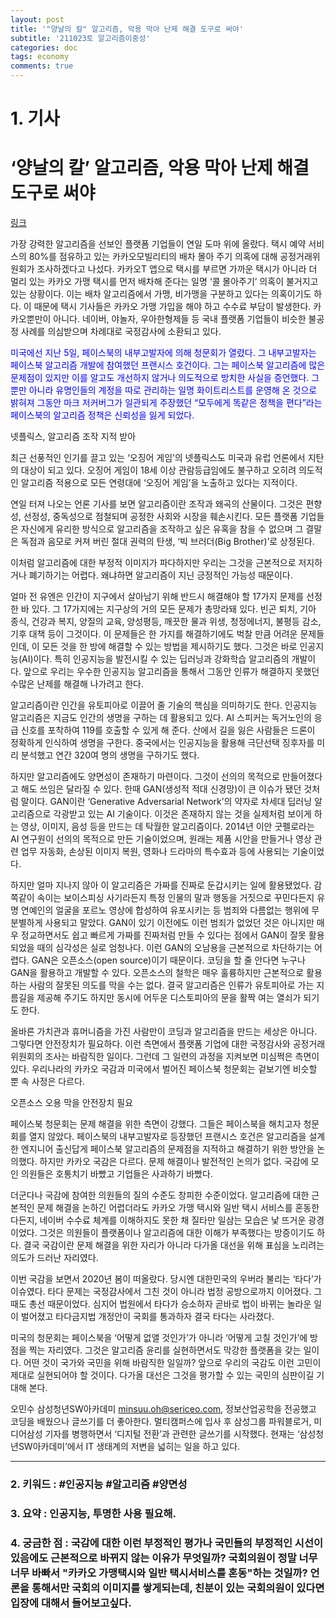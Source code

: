 ```yaml
---
layout: post
title: '"양날의 칼" 알고리즘, 악용 막아 난제 해결 도구로 써야'
subtitle: '211023토 알고리즘이중성'
categories: doc
tags: economy
comments: true
---
```

# 1. 기사

‘양날의 칼’ 알고리즘, 악용 막아 난제 해결 도구로 써야
==========
[링크](https://news.naver.com/main/read.naver?mode=LPOD&mid=sec&oid=009&aid=0004868002)

가장 강력한 알고리즘을 선보인 플랫폼 기업들이 연일 도마 위에 올랐다. 택시 예약 서비스의 80%를 점유하고 있는 카카오모빌리티의 배차 몰아 주기 의혹에 대해 공정거래위원회가 조사하겠다고 나섰다. 카카오T 앱으로 택시를 부르면 가까운 택시가 아니라 더 멀리 있는 카카오 가맹 택시를 먼저 배차해 준다는 일명 ‘콜 몰아주기’ 의혹이 불거지고 있는 상황이다. 이는 배차 알고리즘에서 가맹, 비가맹을 구분하고 있다는 의혹이기도 하다. 이 때문에 택시 기사들은 카카오 가맹 가입을 해야 하고 수수료 부담이 발생한다. 카카오뿐만이 아니다. 네이버, 야놀자, 우아한형제들 등 국내 플랫폼 기업들이 비슷한 불공정 사례를 의심받으며 차례대로 국정감사에 소환되고 있다.   

<span style="color:blue">미국에선 지난 5일, 페이스북의 내부고발자에 의해 청문회가 열렸다. 그 내부고발자는 페이스북 알고리즘 개발에 참여했던 프랜시스 호건이다. 그는 페이스북 알고리즘에 많은 문제점이 있지만 이를 알고도 개선하지 않거나 의도적으로 방치한 사실을 증언했다. 그뿐만 아니라 유명인들의 계정을 따로 관리하는 일명 화이트리스트를 운영해 온 것으로 밝혀져 그동안 마크 저커버그가 일관되게 주장했던 “모두에게 똑같은 정책을 편다”라는 페이스북의 알고리즘 정책은 신뢰성을 잃게 되었다.</span>   

넷플릭스, 알고리즘 조작 지적 받아   

최근 선풍적인 인기를 끌고 있는 ‘오징어 게임’의 넷플릭스도 미국과 유럽 언론에서 지탄의 대상이 되고 있다. 오징어 게임이 18세 이상 관람등급임에도 불구하고 오히려 의도적인 알고리즘 적용으로 모든 연령대에 ‘오징어 게임’을 노출하고 있다는 지적이다.   

연일 터져 나오는 언론 기사를 보면 알고리즘이란 조작과 왜곡의 산물이다. 그것은 편향성, 선정성, 중독성으로 점철되며 공정한 사회와 시장을 훼손시킨다. 모든 플랫폼 기업들은 자신에게 유리한 방식으로 알고리즘을 조작하고 싶은 유혹을 참을 수 없으며 그 결말은 독점과 음모로 커져 버린 절대 권력의 탄생, ‘빅 브러더(Big Brother)’로 상정된다.   

이처럼 알고리즘에 대한 부정적 이미지가 파다하지만 우리는 그것을 근본적으로 저지하거나 폐기하기는 어렵다. 왜냐하면 알고리즘이 지닌 긍정적인 가능성 때문이다.   

얼마 전 유엔은 인간이 지구에서 살아남기 위해 반드시 해결해야 할 17가지 문제를 선정한 바 있다. 그 17가지에는 지구상의 거의 모든 문제가 총망라돼 있다. 빈곤 퇴치, 기아 종식, 건강과 복지, 양질의 교육, 양성평등, 깨끗한 물과 위생, 청정에너지, 불평등 감소, 기후 대책 등이 그것이다. 이 문제들은 한 가지를 해결하기에도 벅찰 만큼 어려운 문제들인데, 이 모든 것을 한 방에 해결할 수 있는 방법을 제시하기도 했다. 그것은 바로 인공지능(AI)이다. 특히 인공지능을 발전시킬 수 있는 딥러닝과 강화학습 알고리즘의 개발이다. 앞으로 우리는 우수한 인공지능 알고리즘을 통해서 그동안 인류가 해결하지 못했던 수많은 난제를 해결해 나가려고 한다.   

알고리즘이란 인간을 유토피아로 이끌어 줄 기술의 핵심을 의미하기도 한다. 인공지능 알고리즘은 지금도 인간의 생명을 구하는 데 활용되고 있다. AI 스피커는 독거노인의 응급 신호를 포착하여 119를 호출할 수 있게 해 준다. 산에서 길을 잃은 사람들은 드론이 정확하게 인식하여 생명을 구한다. 중국에서는 인공지능을 활용해 극단선택 징후자를 미리 분석했고 연간 320여 명의 생명을 구하기도 했다.   

하지만 알고리즘에도 양면성이 존재하기 마련이다. 그것이 선의의 목적으로 만들어졌다고 해도 쓰임은 달라질 수 있다. 한때 GAN(생성적 적대 신경망)이 큰 이슈가 됐던 것처럼 말이다. GAN이란 ‘Generative Adversarial Network’의 약자로 차세대 딥러닝 알고리즘으로 각광받고 있는 AI 기술이다. 이것은 존재하지 않는 것을 실제처럼 보이게 하는 영상, 이미지, 음성 등을 만드는 데 탁월한 알고리즘이다. 2014년 이안 굿펠로라는 AI 연구원이 선의의 목적으로 만든 기술이었으며, 원래는 제품 시안을 만들거나 영상 관련 업무 자동화, 손상된 이미지 복원, 영화나 드라마의 특수효과 등에 사용되는 기술이었다.   

하지만 얼마 지나지 않아 이 알고리즘은 가짜를 진짜로 둔갑시키는 일에 활용됐었다. 감쪽같이 속이는 보이스피싱 사기라든지 특정 인물의 말과 행동을 거짓으로 꾸민다든지 유명 연예인의 얼굴을 포르노 영상에 합성하여 유포시키는 등 범죄와 다름없는 행위에 무분별하게 사용되고 말았다. GAN이 있기 이전에도 이런 범죄가 없었던 것은 아니지만 매우 정교하면서도 쉽고 빠르게 가짜를 진짜처럼 만들 수 있다는 점에서 GAN이 잘못 활용되었을 때의 심각성은 실로 엄청나다. 이런 GAN의 오남용을 근본적으로 차단하기는 어렵다. GAN은 오픈소스(open source)이기 때문이다. 코딩을 할 줄 안다면 누구나 GAN을 활용하고 개발할 수 있다. 오픈소스의 철학은 매우 훌륭하지만 근본적으로 활용하는 사람의 잘못된 의도를 막을 수는 없다. 결국 알고리즘은 인류가 유토피아로 가는 지름길을 제공해 주기도 하지만 동시에 어두운 디스토피아의 문을 활짝 여는 열쇠가 되기도 한다.   

올바른 가치관과 휴머니즘을 가진 사람만이 코딩과 알고리즘을 만드는 세상은 아니다. 그렇다면 안전장치가 필요하다. 이런 측면에서 플랫폼 기업에 대한 국정감사와 공정거래위원회의 조사는 바람직한 일이다. 그런데 그 일련의 과정을 지켜보면 미심쩍은 측면이 있다. 우리나라의 카카오 국감과 미국에서 벌어진 페이스북 청문회는 겉보기엔 비슷할 뿐 속 사정은 다르다.   

오픈소스 오용 막을 안전장치 필요   

페이스북 청문회는 문제 해결을 위한 측면이 강했다. 그들은 페이스북을 해치고자 청문회를 열지 않았다. 페이스북의 내부고발자로 등장했던 프랜시스 호건은 알고리즘을 설계한 엔지니어 출신답게 페이스북 알고리즘의 문제점을 지적하고 해결하기 위한 방안을 논의했다. 하지만 카카오 국감은 다르다. 문제 해결이나 발전적인 논의가 없다. 국감에 모인 의원들은 호통치기 바빴고 기업들은 사과하기 바빴다.   

더군다나 국감에 참여한 의원들의 질의 수준도 창피한 수준이었다. 알고리즘에 대한 근본적인 문제 해결을 논하긴 어렵더라도 카카오 가맹 택시와 일반 택시 서비스를 혼동한다든지, 네이버 수수료 체계를 이해하지도 못한 채 질타만 일삼는 모습은 낯 뜨거운 광경이었다. 그것은 의원들이 플랫폼이나 알고리즘에 대한 이해가 부족했다는 방증이기도 하다. 결국 국감이란 문제 해결을 위한 자리가 아니라 다가올 대선을 위해 표심을 노리려는 의도가 드러난 자리였다.   

이번 국감을 보면서 2020년 봄이 떠올랐다. 당시엔 대한민국의 우버라 불리는 ‘타다’가 이슈였다. 타다 문제는 국정감사에서 그친 것이 아니라 법정 공방으로까지 이어졌다. 그때도 총선 때문이었다. 심지어 법원에서 타다가 승소하자 곧바로 법이 바뀌는 놀라운 일이 벌어졌고 타다금지법 개정안이 국회를 통과하자 결국 타다는 사라졌다.   

미국의 청문회는 페이스북을 ‘어떻게 없앨 것인가’가 아니라 ‘어떻게 고칠 것인가’에 방점을 찍는 자리였다. 그것은 알고리즘 윤리를 실현하면서도 막강한 플랫폼을 갖는 일이다. 어떤 것이 국가와 국민을 위해 바람직한 일일까? 앞으로 우리의 국감도 이런 고민이 제대로 실현되어야 할 것이다. 다가올 대선은 그것을 평가할 수 있는 국민의 심판이길 기대해 본다.　   

오민수 삼성청년SW아카데미 minsuu.oh@sericeo.com, 정보산업공학을 전공했고 코딩을 배웠으나 글쓰기를 더 좋아한다. 멀티캠퍼스에 입사 후 삼성그룹 파워블로거, 미디어삼성 기자를 병행하면서 ‘디지털 전환’과 관련한 글쓰기를 시작했다. 현재는 ‘삼성청년SW아카데미’에서 IT 생태계의 저변을 넓히는 일을 하고 있다.   
* * *

### 2. 키워드 : \#인공지능 \#알고리즘 \#양면성
### 3. 요약 : 인공지능, 투명한 사용 필요해.
### 4. 궁금한 점 : 국감에 대한 이런 부정적인 평가나 국민들의 부정적인 시선이 있음에도 근본적으로 바뀌지 않는 이유가 무엇일까? 국회의원이 정말 너무너무 바빠서 "카카오 가맹택시와 일반 택시서비스를 혼동"하는 것일까? 언론을 통해서만 국회의 이미지를 쌓게되는데, 친분이 있는 국회의원이 있다면 입장에 대해서 들어보고싶다.
